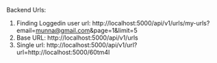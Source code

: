 Backend Urls:
1. Finding Loggedin user url: http://localhost:5000/api/v1/urls/my-urls?email=munna@gmail.com&page=1&limit=5
2. Base URL: http://localhost:5000/api/v1/urls 
3. Single url: http://localhost:5000/api/v1/url?url=http://localhost:5000/60tm4l